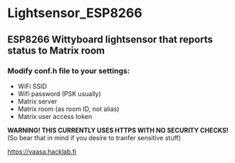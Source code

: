 # Lightsensor_ESP8266

## ESP8266 Wittyboard lightsensor that reports status to Matrix room

### Modify conf.h file to your settings:

- WiFi SSID
- Wifi password (PSK usually)
- Matrix server
- Matrix room (as room ID, not alias)
- Matrix user access token

**WARNING! THIS CURRENTLY USES HTTPS WITH NO SECURITY CHECKS!**
(So bear that in mind if you desire to tranfer sensitive stuff)

https://vaasa.hacklab.fi